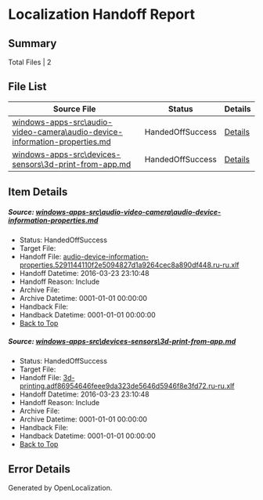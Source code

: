 # <a name='report-top'></a> Localization Handoff Report

## Summary
 Total Files | 2

## File List
 Source File | Status | Details 
 ----------- | ------ | ------- 
 [windows-apps-src\audio-video-camera\audio-device-information-properties.md](https://github.com/Microsoft/windows-apps/blob/d8e1e309b88f51a420eb9a4359081f354a8c3486/windows-apps-src/audio-video-camera/audio-device-information-properties.md) | HandedOffSuccess | [Details](#b01b83b61995d55cafc7918a1ae0183ff50124d6125)
 [windows-apps-src\devices-sensors\3d-print-from-app.md](https://github.com/Microsoft/windows-apps/blob/d8e1e309b88f51a420eb9a4359081f354a8c3486/windows-apps-src/devices-sensors/3d-print-from-app.md) | HandedOffSuccess | [Details](#cff85c5a2446c6c16faba670ad43135a8be6afc71939)

## Item Details
##### <a name='b01b83b61995d55cafc7918a1ae0183ff50124d6125'></a> Source: [windows-apps-src\audio-video-camera\audio-device-information-properties.md](https://github.com/Microsoft/windows-apps/blob/d8e1e309b88f51a420eb9a4359081f354a8c3486/windows-apps-src/audio-video-camera/audio-device-information-properties.md)
* Status: HandedOffSuccess
* Target File: 
* Handoff File: [audio-device-information-properties.5291144110f2e5094827d1a9264cec8a890df448.ru-ru.xlf](https://github.com/Microsoft/WDG.handoff/blob/c3379d16dc0c51424269bdb84425eb48cfa90d24/ol-handoff/Microsoft/windows-apps.ru-ru/master/audio-device-information-properties.5291144110f2e5094827d1a9264cec8a890df448.ru-ru.xlf)
* Handoff Datetime: 2016-03-23 23:10:48
* Handoff Reason: Include
* Archive File: 
* Archive Datetime: 0001-01-01 00:00:00
* Handback File: 
* Handback Datetime: 0001-01-01 00:00:00
* [Back to Top](#report-top)

##### <a name='cff85c5a2446c6c16faba670ad43135a8be6afc71939'></a> Source: [windows-apps-src\devices-sensors\3d-print-from-app.md](https://github.com/Microsoft/windows-apps/blob/d8e1e309b88f51a420eb9a4359081f354a8c3486/windows-apps-src/devices-sensors/3d-print-from-app.md)
* Status: HandedOffSuccess
* Target File: 
* Handoff File: [3d-printing.adf86954646feee9da323de5646d5946f8e3fd72.ru-ru.xlf](https://github.com/Microsoft/WDG.handoff/blob/c3379d16dc0c51424269bdb84425eb48cfa90d24/ol-handoff/Microsoft/windows-apps.ru-ru/master/3d-printing.adf86954646feee9da323de5646d5946f8e3fd72.ru-ru.xlf)
* Handoff Datetime: 2016-03-23 23:10:48
* Handoff Reason: Include
* Archive File: 
* Archive Datetime: 0001-01-01 00:00:00
* Handback File: 
* Handback Datetime: 0001-01-01 00:00:00
* [Back to Top](#report-top)


## Error Details

Generated by OpenLocalization.
